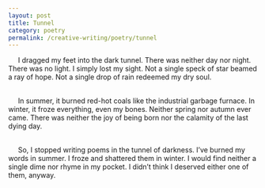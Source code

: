 ```yaml
---
layout: post
title: Tunnel
category: poetry
permalink: /creative-writing/poetry/tunnel
---
```


&nbsp;&nbsp;&nbsp;&nbsp;&nbsp;I dragged my feet into the dark tunnel. There was neither day nor night. There was no light. I simply lost my sight. Not a single speck of star beamed a ray of hope. Not a single drop of rain redeemed my dry soul.
<br /><br />

&nbsp;&nbsp;&nbsp;&nbsp;&nbsp;In summer, it burned red-hot coals like the industrial garbage furnace. In winter, it froze everything, even my bones. Neither spring nor autumn ever came. There was neither the joy of being born nor the calamity of the last dying day.
<br /><br />

&nbsp;&nbsp;&nbsp;&nbsp;&nbsp;So, I stopped writing poems in the tunnel of darkness. I’ve burned my words in summer. I froze and shattered them in winter. I would find neither a single dime nor rhyme in my pocket. I didn’t think I deserved either one of them, anyway.
<br /><br />
